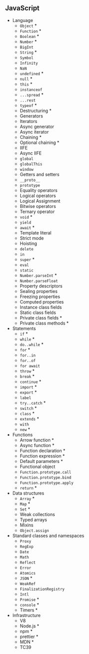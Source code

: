 ## JavaScript

- Language
  - `Object` *
  - `Function` *
  - `Boolean` *
  - `Number` *
  - `BigInt`
  - `String` *
  - `Symbol`
  - `Infinity`
  - `NaN`
  - `undefined` *
  - `null` * 
  - `this` * 
  - `instanceof`
  - `...spread` * 
  - `...rest`
  - `typeof` * 
  - Destructuring * 
  - Generators
  - Iterators
  - Async generator
  - Async iterator
  - Chaining *
  - Optional chaining * 
  - IIFE
  - Async IIFE
  - `global`
  - `globalThis`
  - `window`
  - Getters and setters
  - `__proto__`
  - `prototype`
  - Equality operators
  - Logical operators
  - Logical Assignment
  - Bitwise operators
  - Ternary operator
  - `void` *
  - `yield`
  - `await` *
  - Template literal
  - Strict mode
  - Hoisting
  - `delete`
  - `in`
  - `super` *
  - `eval`
  - `static`
  - `Number.parseInt` *
  - `Number.parseFloat`
  - Property descriptors
  - Sealing properties
  - Freezing properties
  - Computed properties
  - Instance class fields
  - Static class fields
  - Private class fields *
  - Private class methods *
- Statements
  - `if` * 
  - `while` *
  - `do..while` *
  - `for` *
  - `for..in`
  - `for..of`
  - `for await`
  - `throw` *
  - `break` *
  - `continue` *
  - `import` * 
  - `export` *
  - `label`
  - `try..catch` *
  - `switch` * 
  - `class`  *
  - `extends` *
  - `with` 
  - `new` * 
- Functions
  - Arrow function *
  - Async function  *
  - Function declaration * 
  - Function expression *
  - Default parameters *
  - Functional object
  - `Function.prototype.call`
  - `Function.prototype.bind`
  - `Function.prototype.apply`
  - `return` *
- Data structures
  - `Array` *
  - `Map` *
  - `Set` *
  - Weak collections
  - Typed arrays
  - Mixins
  - `Object.assign`
- Standard classes and namespaces
  - `Proxy`
  - `RegExp`
  - `Date`
  - `Math`
  - `Reflect`
  - `Error`
  - `Atomics`
  - `JSON` * 
  - `WeakRef`
  - `FinalizationRegistry`
  - `Intl`
  - `Promise` *
  - `console` *
  - Timers *
- Infrastructure
  - V8
  - Node.js *
  - npm *
  - prettier *
  - MDN *
  - TC39
